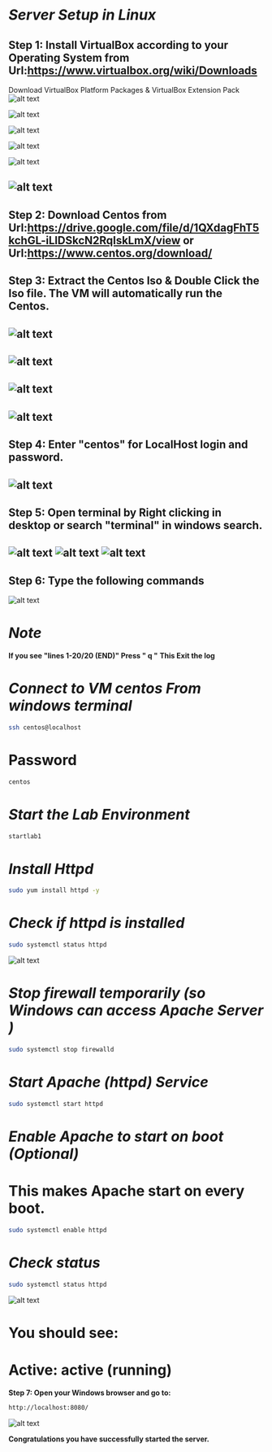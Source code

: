 # ***Server Setup in Linux***

**Step 1: Install VirtualBox according to your Operating System from Url:https://www.virtualbox.org/wiki/Downloads**
---
Download VirtualBox Platform Packages \& VirtualBox Extension Pack 
![alt text](image.png)

![alt text](image-3.png)

![alt text](image-4.png)

![alt text](image-5.png)

![alt text](image-6.png)

![alt text](image-7.png)
---
**Step 2: Download Centos from Url:https://drive.google.com/file/d/1QXdagFhT5kchGL-iLlDSkcN2RqIskLmX/view or Url:https://www.centos.org/download/**
---
**Step 3: Extract the Centos Iso \& Double Click the Iso file. The VM will automatically run the Centos.**
---
![alt text](image-1.png)
---
![alt text](image-2.png)
---
![alt text](image-8.png)
---
![alt text](image-9.png)
---

**Step 4: Enter "centos" for LocalHost login and password.**
---
![alt text](image-10.png)
---

**Step 5: Open terminal by Right clicking in desktop or search "terminal" in windows search.**
---
![alt text](image-11.png)
![alt text](image-17.png)
![alt text](image-12.png)
---
**Step 6: Type the following commands**
---
![alt text](image-16.png)

# ***Note***

   **If you see "lines 1-20/20 (END)" Press " q "**
   **This Exit the log**



# ***Connect to VM centos From windows terminal***
```sh
ssh centos@localhost
```


# Password 
```sh
centos
```


# ***Start the Lab Environment*** 
```sh
startlab1
```


# ***Install Httpd***
```sh
sudo yum install httpd -y
```


# ***Check if httpd is installed***
```sh
sudo systemctl status httpd
```
![alt text](image-13.png)

# ***Stop firewall temporarily (so Windows can access Apache Server )***
```sh
sudo systemctl stop firewalld
```


# ***Start Apache (httpd) Service***
```sh
sudo systemctl start httpd
```


# ***Enable Apache to start on boot (Optional)***
# This makes Apache start on every boot.
```sh
sudo systemctl enable httpd
```
# ***Check status***
```sh
sudo systemctl status httpd
```
![alt text](image-15.png)

# You should see:

# Active: active (running)


**Step 7: Open your Windows browser and go to:**
```sh
http://localhost:8080/
```
![alt text](image-14.png)



**Congratulations you  have successfully started the server.**



